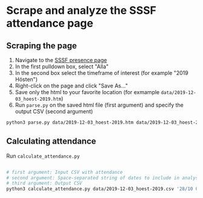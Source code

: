 # Scrape and analyze the SSSF attendance page

## Scraping the page

1. Navigate to the [SSSF presence page](https://studentsangarna.se/internt/presence/)
2. In the first pulldown box, select "Alla"
3. In the second box select the timeframe of interest (for example "2019 Hösten")
4. Right-click on the page and click "Save As..."
5. Save only the html to your favorite location (for exmample `data/2019-12-03_hoest-2019.htm`)
6. Run `parse.py` on the saved html file (first argument) and specify the output CSV (second argument)
```bash
python3 parse.py data/2019-12-03_hoest-2019.htm data/2019-12-03_hoest-2019.csv
```

## Calculating attendance

Run `calculate_attendance.py`

```bash

# first argument: Input CSV with attendance
# second argument: Space-separated string of dates to include in analysis
# third argument: Output CSV 
python3 calculate_attendance.py data/2019-12-03_hoest-2019.csv '28/10 04/11 11/11 18/11 25/11 02/12 09/12' data/2019-12-03_hoest-2019-attendance.csv
```